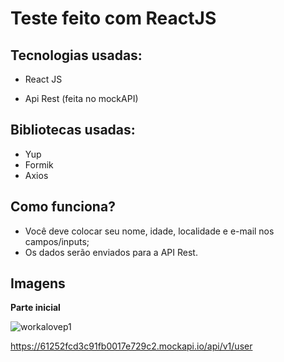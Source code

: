 # **Teste feito com ReactJS**
  

## Tecnologias usadas:
- React JS

- Api Rest (feita no mockAPI)

## Bibliotecas usadas:
- Yup
- Formik
- Axios

## Como funciona?
- Você deve colocar seu nome, idade, localidade e e-mail nos campos/inputs;
- Os dados serão enviados para a API Rest.

##

## Imagens

**Parte inicial**

![workalovep1](https://user-images.githubusercontent.com/85703276/131431349-087cf047-270b-4946-85e3-29bb4ca47d91.jpg)


https://61252fcd3c91fb0017e729c2.mockapi.io/api/v1/user
